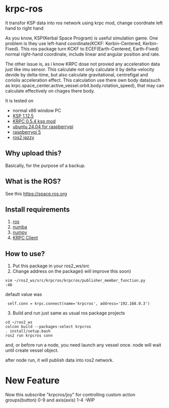 # krpc-ros
It transfor KSP data into ros network using krpc mod, change coordnate left hand to right hand


As you know, KSP(Kerbal Space Program) is useful simulation game.
One problem is they use left-hand coordinate(KCKF: Kerbin-Centered, Kerbin-Fixed).
This ros package turn KCKF to ECEF(Earth-Centered, Earth-Fixed) normal right-hand coordinate,
include linear and angular position and rate.

The other issue is, as i know KRPC dose not provied any acceleration data just like imu sensor.
This calculate not only calculate it by delta-velocity devide by delta-time, but also calculate gravitational, centrefigal and coriolis acceleration effect.
This calculation use there own body data(such as krpc.space_center.active_vessel.orbit.body.rotation_speed), that may can calculate effectively on chages there body.


It is tested on 

* normal x86 window PC
* [KSP 1.12.5](https://store.steampowered.com/app/220200/Kerbal_Space_Program/)
* [KRPC 0.5.4 ksp mod](https://github.com/krpc/krpc)
* [ubuntu 24.04 for raspberrypi](https://ubuntu.com/download/raspberry-pi)
* [raspberrypi 5](https://www.raspberrypi.com/products/raspberry-pi-5/)
* [ros2 jazzy](https://docs.ros.org/en/jazzy/index.html)



## Why upload this?
Basically, for the purpose of a backup.

## What is the ROS?
See this https://space.ros.org

## Install requirements
1. [ros](https://docs.ros.org/en/jazzy/Installation/Ubuntu-Install-Debs.html)
2. [numba](https://numba.readthedocs.io/en/stable/user/installing.html#installing-using-pip-on-x86-x86-64-platforms)
3. [numpy](https://numpy.org/install/)
4. [KRPC Client](https://krpc.github.io/krpc/python/client.html#installing-the-library)

## How to use?
1. Put this package in your ros2_ws/src
2. Change address on the package(i will improve this soon)
```
vim ~/ros2_ws/src/krpcros/krpcros/publisher_member_function.py
:40
```
 default value was
```
 self.conn = krpc.connect(name='krpcros', address='192.168.0.3')
```
3. Build and run just same as usual ros package projects
```
cd ~/ros2_ws
colcon build --packages-select krpcros
. install/setup.bash
ros2 run krpcros conn
```

and, or before run a node, you need launch any vessel once.
node will wait until create vessel object.

after node run, it will publish data into ros2 network.

# New Feature
Now this subscribe "krpcros/joy" for controlling custom action groups(button) 0-9 and axis(axis) 1-4
-WIP
